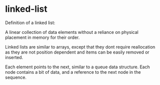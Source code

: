 # linked-list

Definition of a linked list:

A linear collection of data elements 
without a reliance on physical placement in memory 
for their order.

Linked lists are similar to arrays, except that they dont require reallocation as they are not position dependent and items can be easily removed or inserted.

Each element points to the next, similar to a queue data structure.
Each node contains a bit of data, and a 
reference to the next node in the sequence.